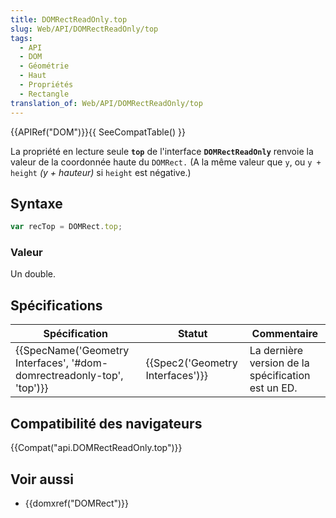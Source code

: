 ```yaml
---
title: DOMRectReadOnly.top
slug: Web/API/DOMRectReadOnly/top
tags:
  - API
  - DOM
  - Géométrie
  - Haut
  - Propriétés
  - Rectangle
translation_of: Web/API/DOMRectReadOnly/top
---
```

{{APIRef("DOM")}}{{ SeeCompatTable() }}

La propriété en lecture seule **`top`** de l'interface **`DOMRectReadOnly`** renvoie la valeur de la coordonnée haute du `DOMRect.` (A la même valeur que `y`, ou `y + height` _(y + hauteur)_ si `height` est négative.)

## Syntaxe

```js
var recTop = DOMRect.top;
```

### Valeur

Un double.

## Spécifications

| Spécification                                                                                | Statut                                       | Commentaire                                        |
| -------------------------------------------------------------------------------------------- | -------------------------------------------- | -------------------------------------------------- |
| {{SpecName('Geometry Interfaces', '#dom-domrectreadonly-top', 'top')}} | {{Spec2('Geometry Interfaces')}} | La dernière version de la spécification est un ED. |

## Compatibilité des navigateurs

{{Compat("api.DOMRectReadOnly.top")}}

## Voir aussi

- {{domxref("DOMRect")}}
